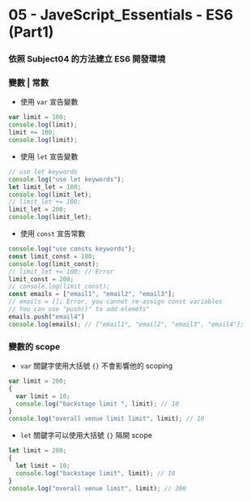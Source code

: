 # 05 - JaveScript_Essentials - ES6 (Part1)

### 依照 Subject04 的方法建立 ES6 開發環境
### 變數 | 常數
- 使用 `var` 宣告變數
```js
var limit = 100;
console.log(limit);
limit += 100;
console.log(limit);
```

- 使用 `let` 宣告變數
```js
// use let keywords
console.log("use let keywords");
let limit_let = 100;
console.log(limit_let);
// limit_let += 100;
limit_let = 200;
console.log(limit_let);
```

- 使用 `const` 宣告常數  
```js
console.log("use consts keywords");
const limit_const = 100;
console.log(limit_const);
// limit_let += 100; // Error
limit_const = 200;
// console.log(limit_const);
const emails = ["email1", "email2", "email3"];
// emails = []; Error, you cannot re-assign const variables
// You can use "push()" to add elemets"
emails.push("email4")
console.log(emails); // ["email1", "email2", "email3", "email4"];
```

### 變數的 scope
- `var` 關鍵字使用大括號 `{}` 不會影響他的 scoping
```js
var limit = 200;
{
  var limit = 10;
  console.log("backstage limit ", limit); // 10
}
console.log("overall venue limit limit", limit); // 10
```

- `let` 關鍵字可以使用大括號 `{}` 隔開 scope
```js
let limit = 200;
{
  let limit = 10;
  console.log("backstage limit", limit); // 10
}
console.log("overall venue limit", limit); // 200
```
